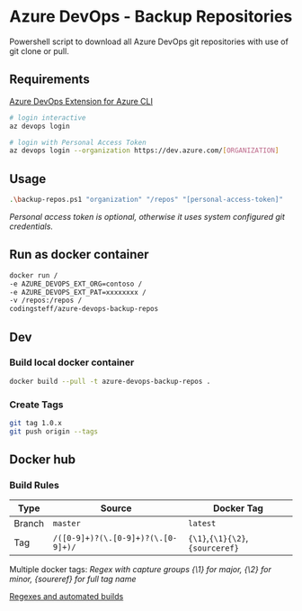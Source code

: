 # Azure DevOps - Backup Repositories

Powershell script to download all Azure DevOps git repositories with use of git clone or pull.

## Requirements

[Azure DevOps Extension for Azure CLI](https://github.com/Azure/azure-devops-cli-extension)

```sh
# login interactive
az devops login

# login with Personal Access Token
az devops login --organization https://dev.azure.com/[ORGANIZATION]
```

## Usage

```sh
.\backup-repos.ps1 "organization" "/repos" "[personal-access-token]"
```

*Personal access token is optional, otherwise it uses system configured git credentials.*

## Run as docker container

```sh
docker run /
-e AZURE_DEVOPS_EXT_ORG=contoso /
-e AZURE_DEVOPS_EXT_PAT=xxxxxxxx /
-v /repos:/repos /
codingsteff/azure-devops-backup-repos
```

## Dev

### Build local docker container

```sh
docker build --pull -t azure-devops-backup-repos .
```

### Create Tags

```sh
git tag 1.0.x
git push origin --tags
```

## Docker hub

### Build Rules

| Type   | Source                             | Docker Tag                      |
| ------ | ---------------------------------- | ------------------------------- |
| Branch | `master`                           | `latest`                        |
| Tag    | `/([0-9]+)?(\.[0-9]+)?(\.[0-9]+)/` | `{\1}`,`{\1}{\2}`,`{sourceref}` |

Multiple docker tags: *Regex with capture groups {\1} for major, {\2} for minor, {soureref} for full tag name*

[Regexes and automated builds](https://docs.docker.com/docker-hub/builds/#regexes-and-automated-builds)
